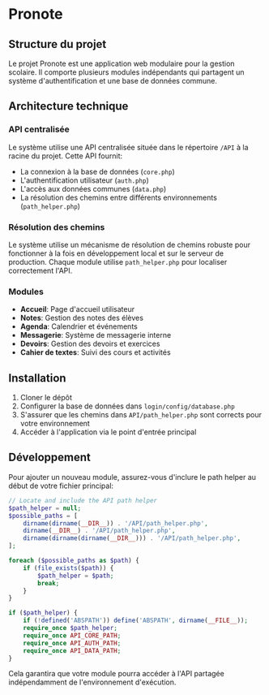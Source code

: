 # Pronote

## Structure du projet

Le projet Pronote est une application web modulaire pour la gestion scolaire. Il comporte plusieurs modules indépendants qui partagent un système d'authentification et une base de données commune.

## Architecture technique

### API centralisée

Le système utilise une API centralisée située dans le répertoire `/API` à la racine du projet. Cette API fournit:

- La connexion à la base de données (`core.php`)
- L'authentification utilisateur (`auth.php`)
- L'accès aux données communes (`data.php`)
- La résolution des chemins entre différents environnements (`path_helper.php`)

### Résolution des chemins

Le système utilise un mécanisme de résolution de chemins robuste pour fonctionner à la fois en développement local et sur le serveur de production. Chaque module utilise `path_helper.php` pour localiser correctement l'API.

### Modules

- **Accueil**: Page d'accueil utilisateur
- **Notes**: Gestion des notes des élèves
- **Agenda**: Calendrier et événements
- **Messagerie**: Système de messagerie interne
- **Devoirs**: Gestion des devoirs et exercices
- **Cahier de textes**: Suivi des cours et activités

## Installation

1. Cloner le dépôt
2. Configurer la base de données dans `login/config/database.php`
3. S'assurer que les chemins dans `API/path_helper.php` sont corrects pour votre environnement
4. Accéder à l'application via le point d'entrée principal

## Développement

Pour ajouter un nouveau module, assurez-vous d'inclure le path helper au début de votre fichier principal:

```php
// Locate and include the API path helper
$path_helper = null;
$possible_paths = [
    dirname(dirname(__DIR__)) . '/API/path_helper.php',
    dirname(__DIR__) . '/API/path_helper.php',
    dirname(dirname(dirname(__DIR__))) . '/API/path_helper.php',
];

foreach ($possible_paths as $path) {
    if (file_exists($path)) {
        $path_helper = $path;
        break;
    }
}

if ($path_helper) {
    if (!defined('ABSPATH')) define('ABSPATH', dirname(__FILE__));
    require_once $path_helper;
    require_once API_CORE_PATH;
    require_once API_AUTH_PATH;
    require_once API_DATA_PATH;
}
```

Cela garantira que votre module pourra accéder à l'API partagée indépendamment de l'environnement d'exécution.